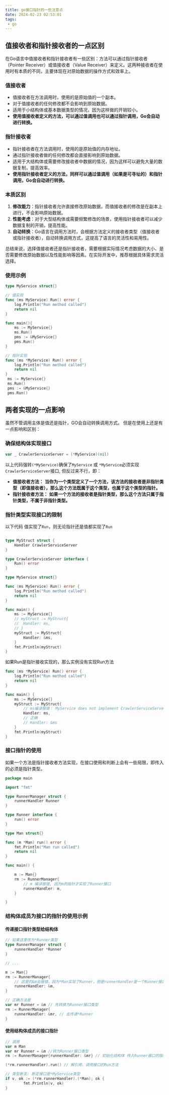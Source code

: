 ```yaml
---
title: go接口指针的一些注意点
date: 2024-02-23 02:53:01
tags:
 - go
---
```



## 值接收者和指针接收者的一点区别

在Go语言中值接收者和指针接收者有一些区别：方法可以通过指针接收者（Pointer Receiver）或值接收者（Value Receiver）来定义。这两种接收者在使用时有本质的不同，主要体现在对原始数据的操作方式和效率上。

### 值接收者

- 值接收者在方法调用时，使用的是原始值的一个副本。
- 对于值接收者的任何修改都不会影响到原始数据。
- 适用于小结构体或基本数据类型的情况，因为这样做的开销较小。
- **使用值接收者定义的方法，可以通过值调用也可以通过指针调用，Go会自动进行转换。**

### 指针接收者

- 指针接收者在方法调用时，使用的是原始值的内存地址。
- 通过指针接收者做的任何修改都会直接影响到原始数据。
- 适用于大结构体或需要修改接收者中数据的情况，因为这样可以避免大量的数据复制，提高效率。
- **使用指针接收者定义的方法，同样可以通过值调用（如果是可寻址的）和指针调用，Go会自动进行转换。**

### 本质区别

1. **修改能力**：指针接收者允许直接修改原始数据，而值接收者的修改是在副本上进行，不会影响原始数据。
2. **性能考虑**：对于大型结构体或需要频繁修改的场景，使用指针接收者可以减少数据复制的开销，提高性能。
3. **自动转换**：Go语言在调用方法时，会根据方法定义的接收者类型（值接收者或指针接收者），自动转换调用方式，这提高了语言的灵活性和易用性。

总结来说，选择值接收者还是指针接收者，需要根据实际情况考虑数据的大小、是否需要修改原始数据以及性能影响等因素。在实际开发中，推荐根据具体需求灵活选择。

### 使用示例

```go
type MyService struct{}

// 值实现
func (ms MyService) Run() error {
	log.Println("Run method called")
	return nil
}

func main(){
    ms := MyService{}
    ms.Run() 
    pms := &MyService{}
    pms.Run()
}

// 指针实现
func (ms *MyService) Run() error {
	log.Println("Run method called")
	return nil
}
 ms := MyService{}
 ms.Run() 
 pms := &MyService{}
 pms.Run()
```

## 两者实现的一点影响

虽然不管调用主体是值还是指针，GO会自动转换调用方式。
但是在使用上还是有一点影响和区别：

### 确保结构体实现接口

```go
var _ CrawlerServiceServer = (*MyService)(nil)
```

以上代码强转`(*MyService)`确保了`MyService` 或 `*MyService`必须实现`CrawlerServiceServer`接口, 但反过来不行，即：

- **值接收者方法：**
**当你为一个类型定义了一个方法，该方法的接收者是非指针类型（即值接收者），那么这个方法既属于这个类型，也属于这个类型的指针。**
- **指针接收者方法：**
**如果一个方法的接收者是指针类型，那么这个方法只属于指针类型，不属于非指针类型。**

<!-- more -->
### 指针类型实现接口的限制

以下代码 值实现了`Run`，则无论指针还是值都实现了`Run`

```go

type MyStruct struct {
	Handler CrawlerServiceServer
}

type CrawlerServiceServer interface {
	Run() error
}

type MyService struct{}

func (ms MyService) Run() error {
	log.Println("Run method called")
	return nil
}

func main() {
	ms := MyService{}
    // myStruct := MyStruct{
	// 	Handler: ms,
	// }
	myStruct := MyStruct{
		Handler: &ms,
	}
	fmt.Println(myStruct)
}
```

如果Run是指针接收实现的，那么实例没有实现Run方法

```go
func (ms *MyService) Run() error {
	log.Println("Run method called")
	return nil
}

func main() {
	ms := MyService{}
	myStruct := MyStruct{
        // ms编译报错： MyService does not implement CrawlerServiceServer (method Run has pointer receiver)
	    Handler: ms,
        // 正确
        // Handler: &ms
	}
	fmt.Println(myStruct)
}

```

### 接口指针的使用

如果一个方法是指针接收者方法实现，在接口使用和判断上会有一些局限，即传入的必须是指针类型。

```go
package main

import "fmt"

type RunnerManager struct {
	runnerHandler Runner
}

type Runner interface {
	run() error
}

type Man struct{}

func (m *Man) run() error {
	fmt.Println("Man run called")
	return nil
}

func main() {

	m := Man{}
	rm := RunnerManager{
        // m 编译报错, 因为m的指针才实现了Runner接口
		runnerHandler: m,
	}

}

```

### 结构体成员为接口的指针的使用示例

#### 传递接口指针类型给结构体
```go
// 如果这里改为*Runner类型
type RunnerManager struct {
	runnerHandler *Runner
}

// ...

m := Man{}
rm := RunnerManager{
    // 这里的&m会报错，因为*Man实现了Runner，但是runnerHandler是一个Runner接口的指针
    runnerHandler: &m,
}

// 正确方法是
var mr Runner = &m // 先转换为Runner接口类型
rm := RunnerManager{ 
    runnerHandler: &mr, // 去传递*Runner
}

```

#### 使用结构体成员的接口指针

```go
// 调用
var m Man
var mr Runner = &m //转为Runner接口类型
rm := RunnerManager{runnerHandler: &mr} // 初始化结构体 传入Runner接口的指针类型

(*rm.runnerHandler).run() // 解引用，调用接口的Run方法

// 类型断言: 断定接口是*MyService类型
if v, ok := (*rm.runnerHandler).(*Man); ok {
		fmt.Println(v, ok)
} 
```
